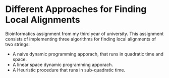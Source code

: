 # Different Approaches for Finding Local Alignments
Bioinformatics assignment from my third year of university. This assignment consists of implementing three algorithms for finding local alignments of two strings:

* A naive dynamic programming apporach, that runs in quadratic time and space.
* A linear space dynamic programming apporach.
* A Heuristic procedure that runs in sub-quadratic time.